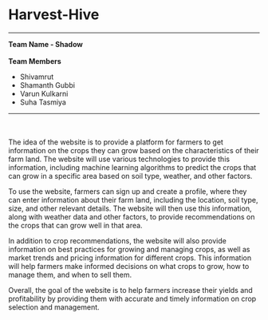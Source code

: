 # Harvest-Hive
***
**Team Name - Shadow**
<br><br>
**Team Members**
* Shivamrut
* Shamanth Gubbi
* Varun Kulkarni
* Suha Tasmiya
***
<br><br>
The idea of the website is to provide a platform for farmers to get information on the crops they can grow based on the characteristics of their farm land. The website will use various technologies to provide this information, including machine learning algorithms to predict the crops that can grow in a specific area based on soil type, weather, and other factors.

To use the website, farmers can sign up and create a profile, where they can enter information about their farm land, including the location, soil type, size, and other relevant details. The website will then use this information, along with weather data and other factors, to provide recommendations on the crops that can grow well in that area.

In addition to crop recommendations, the website will also provide information on best practices for growing and managing crops, as well as market trends and pricing information for different crops. This information will help farmers make informed decisions on what crops to grow, how to manage them, and when to sell them.

Overall, the goal of the website is to help farmers increase their yields and profitability by providing them with accurate and timely information on crop selection and management.
